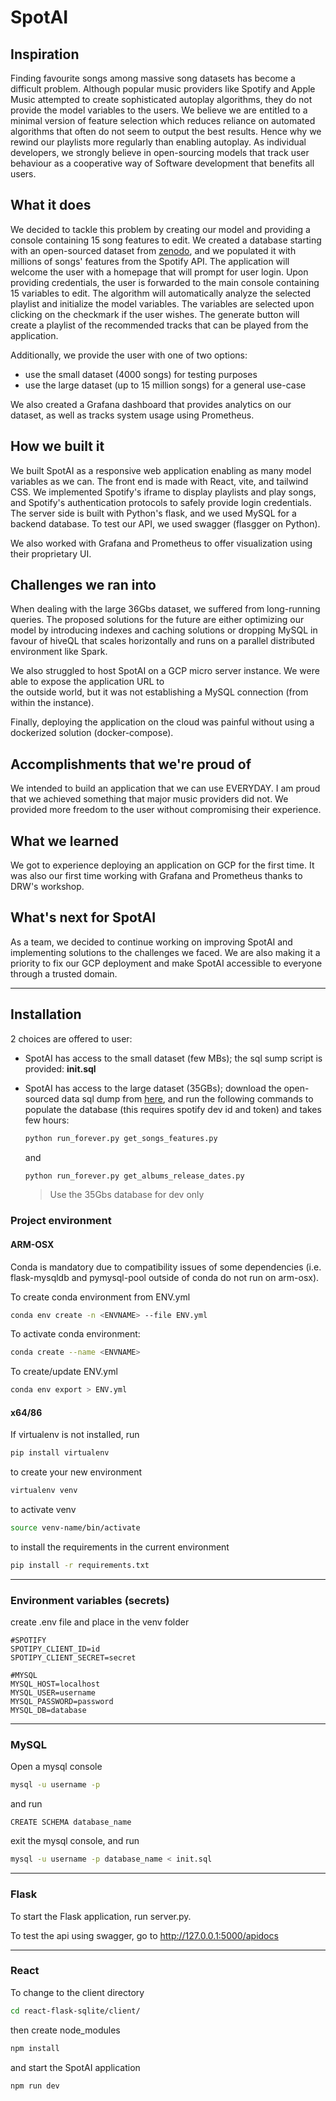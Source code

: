 # SpotAI

## Inspiration

Finding favourite songs among massive song datasets has become a difficult problem. Although popular music providers
like Spotify and Apple Music attempted to create sophisticated autoplay algorithms, they do not provide the model
variables to the users. We believe we are entitled to a minimal version of feature selection which reduces reliance on
automated algorithms that often do not seem to output the best results. Hence why we rewind our playlists more regularly
than enabling autoplay. As individual developers, we strongly believe in open-sourcing models that track user behaviour 
as a cooperative way of Software development that benefits all users.

## What it does

We decided to tackle this problem by creating our model and providing a console containing 15 song features to
edit. We created a database starting with an open-sourced dataset
from [zenodo](https://zenodo.org/record/5002584#.Y81FZS_71MA), and we populated it with millions of songs' features from
the Spotify API.
The application will welcome the user with a homepage that will prompt for user login. Upon providing credentials,
the user is forwarded to the main console containing 15 variables to edit. The algorithm will automatically analyze the selected playlist and initialize the model variables.
The variables are selected upon clicking on
the checkmark if the user wishes.
 The generate button will create a playlist of the recommended tracks that can be played from the
application.

Additionally, we provide the user with one of two options:

- use the small dataset (4000 songs) for testing purposes
- use the large dataset (up to 15 million songs) for a general use-case

We also created a Grafana dashboard that provides analytics on our dataset, as well as tracks system usage using
Prometheus.

## How we built it

We built SpotAI as a responsive web application enabling as many model variables as we can. The front end is made with
React, vite, and tailwind CSS. We implemented Spotify's iframe to display playlists and play songs, and Spotify's
authentication protocols to safely provide login credentials. The server side is built with Python's flask, and we used 
MySQL for a backend database. To test our API, we used swagger (flasgger on Python).

We also worked with Grafana and Prometheus to offer visualization using their proprietary UI.

## Challenges we ran into

When dealing with the large 36Gbs dataset, we suffered from long-running queries. The proposed solutions for the future
are either optimizing our model by introducing indexes and caching solutions or dropping MySQL in favour of hiveQL that 
scales horizontally and runs on a parallel distributed environment like Spark.

We also struggled to host SpotAI on a GCP micro server instance. We were able to expose the application URL to  
the outside world, but it was not establishing a MySQL connection (from within the instance). 

Finally, deploying the application on the cloud was painful without using a dockerized solution (docker-compose).

## Accomplishments that we're proud of

We intended to build an application that we can use EVERYDAY. I am proud that we achieved something that major 
music providers did not. We provided more freedom to the user without compromising their experience.

## What we learned

We got to experience deploying an application on GCP for the first time. It was also our first time working with Grafana 
and Prometheus thanks to DRW's workshop.

## What's next for SpotAI

As a team, we decided to continue working on improving SpotAI and implementing solutions to the challenges we faced. We
are also making it a priority to fix our GCP deployment and make SpotAI accessible to everyone through a trusted domain.

-------

## Installation

2 choices are offered to user:

- SpotAI has access to the small dataset (few MBs); the sql sump script is provided: **init.sql**
- SpotAI has access to the large dataset (35GBs); download the open-sourced data sql dump
  from [here](https://zenodo.org/record/5002584#.Y8xpni_73Bs), and run the following commands to populate the database
  (this requires spotify dev id and token) and takes few hours:

  ```bash
  python run_forever.py get_songs_features.py
  ```

  and

  ```bash
  python run_forever.py get_albums_release_dates.py
  ```

  > Use the 35Gbs database for dev only

### Project environment

#### ARM-OSX

Conda is mandatory due to compatibility issues of some dependencies (i.e. flask-mysqldb and pymysql-pool outside of
conda do not run on arm-osx).

To create conda environment from ENV.yml

```bash
conda env create -n <ENVNAME> --file ENV.yml
```

To activate conda environment:

```bash
conda create --name <ENVNAME>
```

To create/update ENV.yml

```bash
conda env export > ENV.yml
```

#### x64/86

If virtualenv is not installed, run

```bash
pip install virtualenv
```

to create your new environment

```bash
virtualenv venv
```

to activate venv

```bash
source venv-name/bin/activate
```

to install the requirements in the current environment

```bash
pip install -r requirements.txt
```

-----

### Environment variables (secrets)

create .env file and place in the venv folder

```dotenv
#SPOTIFY
SPOTIPY_CLIENT_ID=id
SPOTIPY_CLIENT_SECRET=secret

#MYSQL
MYSQL_HOST=localhost
MYSQL_USER=username
MYSQL_PASSWORD=password
MYSQL_DB=database
```

-------

### MySQL

Open a mysql console

```bash
mysql -u username -p
```

and run

```mysql
CREATE SCHEMA database_name
```

exit the mysql console, and run

```bash
mysql -u username -p database_name < init.sql
```

----

### Flask

To start the Flask application, run server.py.

To test the api using swagger, go to
http://127.0.0.1:5000/apidocs

------------

### React

To change to the client directory

```bash
cd react-flask-sqlite/client/
```

then create node_modules

```bash
npm install
```

and start the SpotAI application

```bash
npm run dev
```
